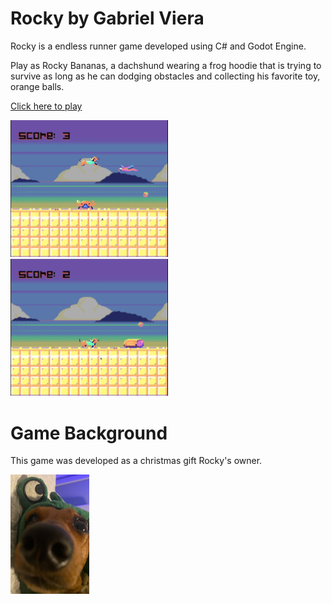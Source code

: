 # Rocky by Gabriel Viera

Rocky is a endless runner game developed using C# and Godot Engine.

Play as Rocky Bananas, a dachshund wearing a frog hoodie that is trying to survive as long as he can dodging obstacles and collecting his favorite toy, orange balls.

[Click here to play](https://g4vp.github.io/Rocky/Rocky.html)

<img src="Assets/images/Img1.png" width='50%'/>
<img src="Assets/images/img2.png" width='50%'/>

# Game Background

This game was developed as a christmas gift Rocky's owner.

<img src="Assets/images/RockyPhoto.jpeg" width='25%'/>
